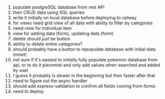 1. populate postgreSQL database from rest API
2. then CRUD data using SQL queries
3. write it initially on local database before deploying to railway
4. for views need grid view of all data with ability to filter by categories
5. need view for individual item
6. view for adding data (form), updating data (form)
7. delete should just be button
8. ability to delete entire categories?
9. should probably have a button to repopulate database with initial data (reset)
10. not sure if it's easiest to initially fully populate pokemon database from api, or to do it piecemiel and only add values when searched and added by user
11. I guess it probably is slower in the beginning but then faster after that
12. need to figure out the async handler
13. should add express-validation to confirm all fields coming from forms
14. need to deploy
